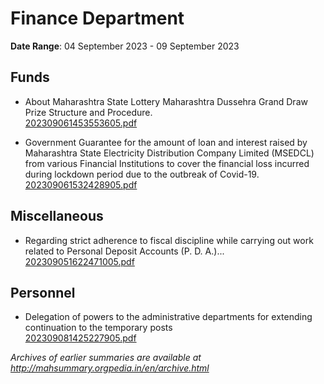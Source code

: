 # Finance Department

**Date Range**: 04 September 2023 - 09 September 2023


## Funds
- About Maharashtra State Lottery Maharashtra Dussehra Grand Draw Prize Structure and Procedure.\
  [202309061453553605.pdf](https://gr.maharashtra.gov.in/Site/Upload/Government%20Resolutions/English/202309061453553605.pdf)

- Government Guarantee for the amount of loan and interest raised by Maharashtra State Electricity Distribution Company Limited (MSEDCL) from various Financial Institutions to cover the financial loss incurred during lockdown period due to the outbreak of Covid-19.\
  [202309061532428905.pdf](https://gr.maharashtra.gov.in/Site/Upload/Government%20Resolutions/English/202309061532428905.pdf)

## Miscellaneous
- Regarding strict adherence to fiscal discipline while carrying out work related to Personal Deposit Accounts (P. D. A.)...\
  [202309051622471005.pdf](https://gr.maharashtra.gov.in/Site/Upload/Government%20Resolutions/English/202309051622471005.pdf)

## Personnel
- Delegation of powers to the administrative departments for extending continuation to the temporary posts\
  [202309081425227905.pdf](https://gr.maharashtra.gov.in/Site/Upload/Government%20Resolutions/English/202309081425227905.pdf)


*Archives of earlier summaries are available at http://mahsummary.orgpedia.in/en/archive.html*